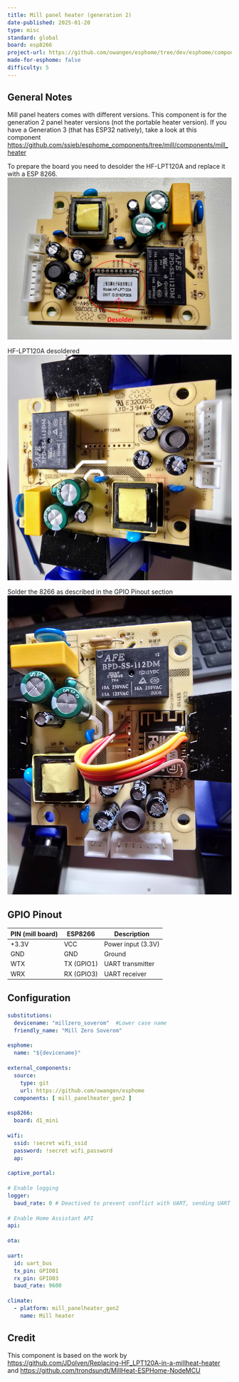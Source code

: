 ```yaml
---
title: Mill panel heater (generation 2)
date-published: 2025-01-20
type: misc
standard: global
board: esp8266
project-url: https://github.com/owangen/esphome/tree/dev/esphome/components/mill_panelheater_gen2
made-for-esphome: false
difficulty: 5
---
```


## General Notes
Mill panel heaters comes with different versions. This component is for the generation 2 panel heater versions (not the portable heater version).
If you have a Generation 3 (that has ESP32 natively), take a look at this component https://github.com/ssieb/esphome_components/tree/mill/components/mill_heater

To prepare the board you need to desolder the HF-LPT120A and replace it with a ESP 8266.
![Desolder](./desolder.jpg "Desolder the LPT120A chip")

HF-LPT120A desoldered
![Removed](./removed.jpg "Removed the LPT120A chip")

Solder the 8266 as described in the GPIO Pinout section
![Solder](./soldered.jpg "Soldered 8266")

## GPIO Pinout
| PIN (mill board) | ESP8266    | Description              |
|------------------|------------|--------------------------|
| +3.3V            | VCC        | Power input (3.3V)       |
| GND              | GND        | Ground                   |
| WTX              | TX (GPIO1) | UART transmitter         |
| WRX              | RX (GPIO3) | UART receiver            |

## Configuration

```yaml
substitutions:
  devicename: "millzero_soverom"  #Lower case name
  friendly_name: "Mill Zero Soverom"

esphome:
  name: "${devicename}"

external_components:
  source:
    type: git
    url: https://github.com/owangen/esphome
  components: [ mill_panelheater_gen2 ]

esp8266:
  board: d1_mini

wifi:
  ssid: !secret wifi_ssid
  password: !secret wifi_password
  ap:

captive_portal:

# Enable logging
logger:
  baud_rate: 0 # Deactived to prevent conflict with UART, sending UART to mill controller does not work if enabled
 
# Enable Home Assistant API
api:
  
ota:

uart:
  id: uart_bus
  tx_pin: GPIO01
  rx_pin: GPIO03
  baud_rate: 9600

climate:
  - platform: mill_panelheater_gen2
    name: Mill heater
```

## Credit
This component is based on the work by https://github.com/JDolven/Replacing-HF_LPT120A-in-a-millheat-heater and https://github.com/trondsundt/MillHeat-ESPHome-NodeMCU
